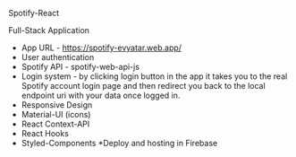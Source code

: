 Spotify-React 

Full-Stack Application

* App URL - https://spotify-evyatar.web.app/
* User authentication
* Spotify API - spotify-web-api-js
* Login system - by clicking login button in the app it takes you to the real Spotify account login page and then redirect you back to the local endpoint uri with your data once     logged in. 
* Responsive Design
* Material-UI (icons)
* React Context-API
* React Hooks
* Styled-Components
*Deploy and hosting in Firebase 
